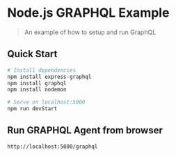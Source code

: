 # Node.js GRAPHQL Example

> An example of how to setup and run GraphQL

## Quick Start

``` bash
# Install dependencies
npm install express-graphql
npm install graphql
npm install nodemon

# Serve on localhost:5000
npm run devStart

```

## Run GRAPHQL Agent from browser

``` bash
http://localhost:5000/graphql

```